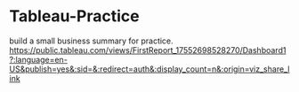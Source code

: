 # Tableau-Practice
build a small business summary for practice.
https://public.tableau.com/views/FirstReport_17552698528270/Dashboard1?:language=en-US&publish=yes&:sid=&:redirect=auth&:display_count=n&:origin=viz_share_link
